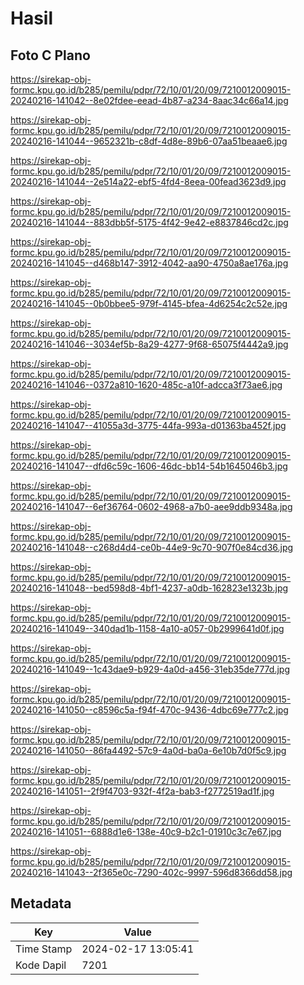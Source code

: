# Hasil

## Foto C Plano

https://sirekap-obj-formc.kpu.go.id/b285/pemilu/pdpr/72/10/01/20/09/7210012009015-20240216-141042--8e02fdee-eead-4b87-a234-8aac34c66a14.jpg

https://sirekap-obj-formc.kpu.go.id/b285/pemilu/pdpr/72/10/01/20/09/7210012009015-20240216-141044--9652321b-c8df-4d8e-89b6-07aa51beaae6.jpg

https://sirekap-obj-formc.kpu.go.id/b285/pemilu/pdpr/72/10/01/20/09/7210012009015-20240216-141044--2e514a22-ebf5-4fd4-8eea-00fead3623d9.jpg

https://sirekap-obj-formc.kpu.go.id/b285/pemilu/pdpr/72/10/01/20/09/7210012009015-20240216-141044--883dbb5f-5175-4f42-9e42-e8837846cd2c.jpg

https://sirekap-obj-formc.kpu.go.id/b285/pemilu/pdpr/72/10/01/20/09/7210012009015-20240216-141045--d468b147-3912-4042-aa90-4750a8ae176a.jpg

https://sirekap-obj-formc.kpu.go.id/b285/pemilu/pdpr/72/10/01/20/09/7210012009015-20240216-141045--0b0bbee5-979f-4145-bfea-4d6254c2c52e.jpg

https://sirekap-obj-formc.kpu.go.id/b285/pemilu/pdpr/72/10/01/20/09/7210012009015-20240216-141046--3034ef5b-8a29-4277-9f68-65075f4442a9.jpg

https://sirekap-obj-formc.kpu.go.id/b285/pemilu/pdpr/72/10/01/20/09/7210012009015-20240216-141046--0372a810-1620-485c-a10f-adcca3f73ae6.jpg

https://sirekap-obj-formc.kpu.go.id/b285/pemilu/pdpr/72/10/01/20/09/7210012009015-20240216-141047--41055a3d-3775-44fa-993a-d01363ba452f.jpg

https://sirekap-obj-formc.kpu.go.id/b285/pemilu/pdpr/72/10/01/20/09/7210012009015-20240216-141047--dfd6c59c-1606-46dc-bb14-54b1645046b3.jpg

https://sirekap-obj-formc.kpu.go.id/b285/pemilu/pdpr/72/10/01/20/09/7210012009015-20240216-141047--6ef36764-0602-4968-a7b0-aee9ddb9348a.jpg

https://sirekap-obj-formc.kpu.go.id/b285/pemilu/pdpr/72/10/01/20/09/7210012009015-20240216-141048--c268d4d4-ce0b-44e9-9c70-907f0e84cd36.jpg

https://sirekap-obj-formc.kpu.go.id/b285/pemilu/pdpr/72/10/01/20/09/7210012009015-20240216-141048--bed598d8-4bf1-4237-a0db-162823e1323b.jpg

https://sirekap-obj-formc.kpu.go.id/b285/pemilu/pdpr/72/10/01/20/09/7210012009015-20240216-141049--340dad1b-1158-4a10-a057-0b2999641d0f.jpg

https://sirekap-obj-formc.kpu.go.id/b285/pemilu/pdpr/72/10/01/20/09/7210012009015-20240216-141049--1c43dae9-b929-4a0d-a456-31eb35de777d.jpg

https://sirekap-obj-formc.kpu.go.id/b285/pemilu/pdpr/72/10/01/20/09/7210012009015-20240216-141050--c8596c5a-f94f-470c-9436-4dbc69e777c2.jpg

https://sirekap-obj-formc.kpu.go.id/b285/pemilu/pdpr/72/10/01/20/09/7210012009015-20240216-141050--86fa4492-57c9-4a0d-ba0a-6e10b7d0f5c9.jpg

https://sirekap-obj-formc.kpu.go.id/b285/pemilu/pdpr/72/10/01/20/09/7210012009015-20240216-141051--2f9f4703-932f-4f2a-bab3-f2772519ad1f.jpg

https://sirekap-obj-formc.kpu.go.id/b285/pemilu/pdpr/72/10/01/20/09/7210012009015-20240216-141051--6888d1e6-138e-40c9-b2c1-01910c3c7e67.jpg

https://sirekap-obj-formc.kpu.go.id/b285/pemilu/pdpr/72/10/01/20/09/7210012009015-20240216-141043--2f365e0c-7290-402c-9997-596d8366dd58.jpg


## Metadata

| Key        | Value               |
| ---------- | ------------------- |
| Time Stamp | 2024-02-17 13:05:41 |
| Kode Dapil | 7201                |



